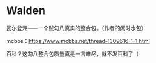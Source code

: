 # Walden
瓦尔登湖——一个贼勾八真实的整合包。（作者的闲时水包）

mcbbs：https://www.mcbbs.net/thread-1309616-1-1.html

百科？这勾八整合包质量真是一言难尽，就不发百科了（
